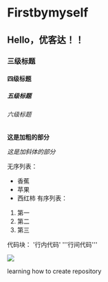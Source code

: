 # Firstbymyself
## Hello，优客达！！
### 三级标题
#### 四级标题
##### 五级标题
###### 六级标题

**这是加粗的部分**

*这是加斜体的部分*

无序列表：
* 香蕉
* 苹果
* 西红柿
有序列表：
1. 第一
1. 第二
1. 第三 

代码块：
'行内代码'
'''行间代码'''

![ ](https://qgt-style.oss-cn-hangzhou.aliyuncs.com/newcoursep4/g1/g1-2-2/tenor.gif)

learning how to create repository
